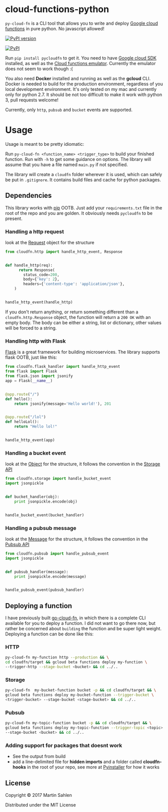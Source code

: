 # cloud-functions-python
`py-cloud-fn` is a CLI tool that allows you to write and deploy [Google cloud functions](https://cloud.google.com/functions/) in pure python. No javascript allowed!

[![PyPI version](https://badge.fury.io/py/pycloudfn.svg)](https://badge.fury.io/py/pycloudfn)

[![PyPI](https://img.shields.io/pypi/dm/pycloudfn.svg)]()

Run `pip install pycloudfn` to get it.
You need to have [Google cloud SDK](https://cloud.google.com/sdk/downloads) installed, as well as
the [Cloud functions emulator](https://github.com/GoogleCloudPlatform/cloud-functions-emulator/).
Currently the emulator does not seem to work though :(

You also need **Docker** installed and running as well as the **gcloud** CLI. Docker is needed to build for the production environment, regardless of you local development environment. It's only tested on my mac and currently only for python 2.7. It should be not too difficult to make it work with python 3, pull requests welcome!

Currently, only `http`, `pubsub` and `bucket` events are supported.

# Usage
Usage is meant to be pretty idiomatic:

Run `py-cloud-fn <function_name> <trigger_type>` to build your finished function.
Run with `-h` to get some guidance on options. The library will assume that you have a file named `main.py` if not specified.

The library will create a `cloudfn` folder wherever it is used, which can safely be put in `.gitignore`. It contains build files and cache for python packages.

## Dependencies
This library works with [pip](https://pypi.python.org/pypi) OOTB. Just add your `requirements.txt` file in the root
of the repo and you are golden. It obviously needs `pycloudfn` to be present.

### Handling a http request

look at the [Request](https://github.com/MartinSahlen/cloud-functions-python/blob/master/cloudfn/http.py)
object for the structure

```python
from cloudfn.http import handle_http_event, Response


def handle_http(req):
      return Response(
        status_code=200,
        body={'key': 2},
        headers={'content-type': 'application/json'},
    )


handle_http_event(handle_http)

```

If you don't return anything, or return something different than a `cloudfn.http.Response` object, the function will return a `200 OK` with an empty body. The body can be either a string, list or dictionary, other values will be forced to a string.

### Handling http with Flask

[Flask](http://flask.pocoo.org/) is a great framework for building microservices.
The library supports flask OOTB, just like this:

```python
from cloudfn.flask_handler import handle_http_event
from flask import Flask
from flask.json import jsonify
app = Flask(__name__)


@app.route("/")
def hello():
    return jsonify(message='Hello world!'), 201


@app.route("/lol")
def helloLol():
    return "Hello lol!"


handle_http_event(app)
```

### Handling a bucket event

look at the [Object](https://github.com/MartinSahlen/cloud-functions-python/blob/master/cloudfn/storage.py)
for the structure, it follows the convention in the [Storage API](https://cloud.google.com/storage/docs/json_api/v1/objects)

```python
from cloudfn.storage import handle_bucket_event
import jsonpickle


def bucket_handler(obj):
    print jsonpickle.encode(obj)


handle_bucket_event(bucket_handler)
```

### Handling a pubsub message

look at the [Message](https://github.com/MartinSahlen/cloud-functions-python/blob/master/cloudfn/pubsub.py)
for the structure, it follows the convention in the [Pubsub API](https://cloud.google.com/pubsub/docs/reference/rest/v1/PubsubMessage)

```python
from cloudfn.pubsub import handle_pubsub_event
import jsonpickle


def pubsub_handler(message):
    print jsonpickle.encode(message)


handle_pubsub_event(pubsub_handler)
```

## Deploying a function
I have previously built [go-cloud-fn](https://github.com/MartinSahlen/go-cloud-fn/), in which there is a complete CLI available for you to deploy a function. I did not want to go there now, but rather be concerned about `building` the function and be super light weight. Deploying a function can be done like this:

### HTTP

```sh
py-cloud-fn my-function http --production && \
cd cloudfn/target && gcloud beta functions deploy my-function \
--trigger-http --stage-bucket <bucket> && cd ../..
```

### Storage

```sh
py-cloud-fn  my-bucket-function bucket -p && cd cloudfn/target && \
gcloud beta functions deploy my-bucket-function --trigger-bucket \
<trigger-bucket> --stage-bucket <stage-bucket> && cd ../..
```

### Pubsub

```sh
py-cloud-fn my-topic-function bucket -p && cd cloudfn/target && \
gcloud beta functions deploy my-topic-function --trigger-topic <topic> \
--stage-bucket <bucket> && cd ../..
```

### Adding support for packages that doesnt work

- See the output from build
- add a line-delimited file for **hidden imports** and a folder called **cloudfn-hooks**
in the root of your repo, see more at [Pyinstaller](https://pyinstaller.readthedocs.io/en/stable/hooks.html) for how it works

## License

Copyright © 2017 Martin Sahlen

Distributed under the MIT License
